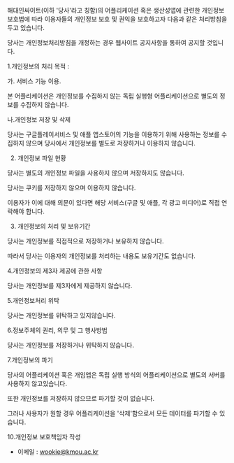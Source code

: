 해대인싸이트(이하 '당사'라고 칭함)의 어플리케이션 혹은 생산성앱에 관련한 개인정보보호법에 따라 이용자들의 개인정보 보호 및 권익을 보호하고자 다음과 같은 처리방침을 두고 있습니다.

당사는 개인정보처리방침을 개정하는 경우 웹사이트 공지사항을 통하여 공지할 것입니다.

1.개인정보의 처리 목적 :

가. 서비스 기능 이용.

본 어플리케이션은 개인정보를 수집하지 않는 독립 실행형 어플리케이션으로 별도의 정보를 수집하지 않습니다.

나.개인정보 저장 및 삭제

당사는 구글플레이서비스 및 애플 앱스토어의 기능을 이용하기 위해 사용하는 정보를 수집하지 않으며 당사에서 개인정보를 별도로 저장하거나 이용하지 않습니다.

2. 개인정보 파일 현황

당사는 별도의 개인정보 파일을 사용하지 않으며 저장하지도 않습니다.

당사는 쿠키를 저장하지 않으며 이용하지 않습니다.

이용자가 이에 대해 의문이 있다면 해당 서비스(구글 및 애플, 각 광고 미디어)로 직접 연락해야 합니다.

3. 개인정보의 처리 및 보유기간

당사는 개인정보를 직접적으로 저장하거나 보유하지 않습니다.

따라서 당사는 이용자의 개인정보를 처리하는 내용도 보유기간도 없습니다.

4.개인정보의 제3자 제공에 관한 사항

당사는 개인정보를 제3자에게 제공하지 않습니다.

5.개인정보처리 위탁

당사는 개인정보를 위탁하고 있지않습니다.

6.정보주체의 권리, 의무 및 그 행사방법

당사는 개인정보를 저장하거나 위탁하지 않습니다.

7.개인정보의 파기

당사의 어플리케이션 혹은 개임앱은 독립 실행 방식의 어플리케이션으로 별도의 서버를 사용하지 않고있습니다.

또한 개인정보를 저장하지 않으므로 파기할 것이 없습니다.

그러나 사용자가 원할 경우 어플리케이션을 '삭제'함으로서 모든 데이터를 파기할 수 있습니다.

10.개인정보 보호책임자 작성

- 이메일 : wookie@kmou.ac.kr
